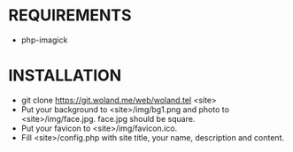# REQUIREMENTS

* php-imagick

# INSTALLATION

* git clone https://git.woland.me/web/woland.tel \<site>
* Put your background to \<site>/img/bg1.png and photo to \<site>/img/face.jpg. face.jpg should be square.	
* Put your favicon to \<site>/img/favicon.ico.
* Fill \<site>/config.php with site title, your name, description and content.
